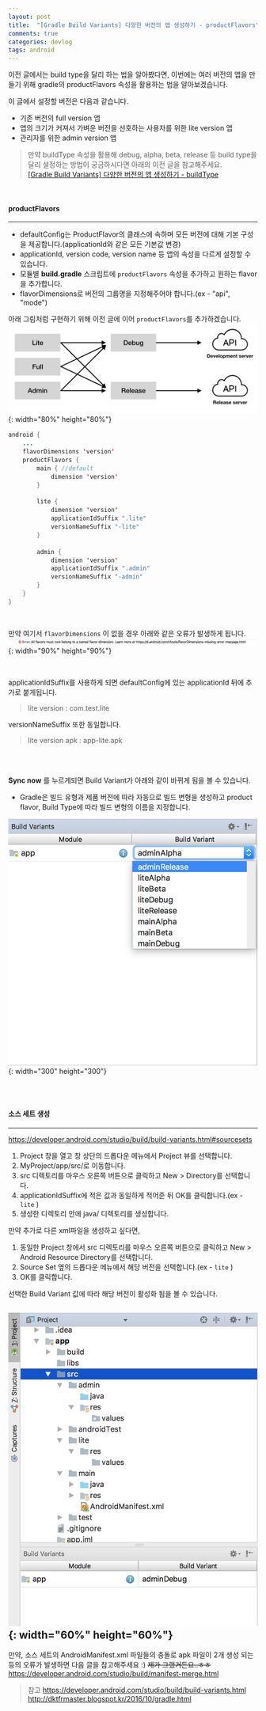 ```yaml
---
layout: post
title:  "[Gradle Build Variants] 다양한 버전의 앱 생성하기 - productFlavors"
comments: true
categories: devlog
tags: android
---
```


이전 글에서는 build type을 달리 하는 법을 알아봤다면, 이번에는 여러 버전의 앱을 만들기 위해 gradle의 productFlavors 속성을 활용하는 법을 알아보겠습니다.

이 글에서 설정할 버전은 다음과 같습니다.
- 기존 버전의 full version 앱
- 앱의 크기가 커져서 가벼운 버전을 선호하는 사용자를 위한 lite version 앱
- 관리자를 위한 admin version 앱

>만약 buildType 속성을 활용해 debug, alpha, beta, release 등 build type을 달리 설정하는 방법이 궁금하시다면 아래의 이전 글을 참고해주세요.  
> [[Gradle Build Variants] 다양한 버전의 앱 생성하기 - buildType](https://hye-rim.github.io/devlog/2018/03/02/devlog-android-buildvariants-1/)

<br/>

#### productFlavors
----
- defaultConfig는 ProductFlavor의 클래스에 속하며 모든 버전에 대해 기본 구성을 제공합니다.(applicationId와 같은 모든 기본값 변경)
- applicationId, version code, version name 등 앱의 속성을 다르게 설정할 수 있습니다.
- 모듈별 **build.gradle** 스크립트에 `productFlavors` 속성을 추가하고 원하는 flavor을 추가합니다.
- flavorDimensions로 버전의 그룹명을 지정해주어야 합니다.(ex - "api", "mode")

아래 그림처럼 구현하기 위해 이전 글에 이어 `productFlavors`를 추가하겠습니다.
![buildtypes+productFlavors](/assets/img/android/buildtypes+productflavors.png){: width="80%" height="80%"}
<br/>
~~~java
android {
    ...
    flavorDimensions 'version'
    productFlavors {
        main { //default
            dimension 'version'
        }

        lite {
            dimension 'version'
            applicationIdSuffix ".lite"
            versionNameSuffix "-lite"
        }

        admin {
            dimension 'version'
            applicationIdSuffix ".admin"
            versionNameSuffix "-admin"
        }
    }
}
~~~

<br/>

만약 여기서 `flavorDimensions` 이 없을 경우 아래와 같은 오류가 발생하게 됩니다.
![flavorDimensions_error](/assets/img/android/flavorDimensions_error.png){: width="90%" height="90%"}

<br/>

applicationIdSuffix를 사용하게 되면 defaultConfig에 있는 applicationId 뒤에 추가로 붙게됩니다.
> lite version : com.test.lite

versionNameSuffix 또한 동일합니다.
> lite version apk : app-lite.apk

<br/><br/>

**Sync now** 를 누르게되면 Build Variant가 아래와 같이 바뀌게 됨을 볼 수 있습니다.

- Gradle은 빌드 유형과 제품 버전에 따라 자동으로 빌드 변형을 생성하고 product flavor, Build Type에 따라 빌드 변형의 이름을 지정합니다.

![buildvariant_set](/assets/img/android/buildvariants-buildTypes+productFlavors.png){: width="300" height="300"}

<br/><br/>

#### 소스 세트 생성
-----

https://developer.android.com/studio/build/build-variants.html#sourcesets

1. Project 창을 열고 창 상단의 드롭다운 메뉴에서 Project 뷰를 선택합니다.
2. MyProject/app/src/로 이동합니다.
3. src 디렉토리를 마우스 오른쪽 버튼으로 클릭하고 New > Directory를 선택합니다.
4. applicationIdSuffix에 적은 값과 동일하게 적어준 뒤 OK를 클릭합니다.(ex - `lite` )
5. 생성한 디렉토리 안에 java/ 디렉토리를 생성합니다.

만약 추가로 다른 xml파일을 생성하고 싶다면,
1. 동일한 Project 창에서 src 디렉토리를 마우스 오른쪽 버튼으로 클릭하고 New > Android Resource Directory를 선택합니다.
2. Source Set 옆의 드롭다운 메뉴에서 해당 버전을 선택합니다.(ex - `lite` )
3. OK를 클릭합니다.

선택한 Build Variant 값에 따라 해당 버전이 활성화 됨을 볼 수 있습니다.

![buildvariants_src](/assets/img/android/buildvariants-src.png){: width="60%" height="60%"}
---
만약, 소스 세트의 AndroidManifest.xml 파일들의 충돌로 apk 파일이 2개 생성 되는 등의 오류가 발생하면 다음 글을 참고해주세요 :)
~~제가 그랬거든요..ㅎㅎ~~
https://developer.android.com/studio/build/manifest-merge.html

>참고
>https://developer.android.com/studio/build/build-variants.html
>http://dktfrmaster.blogspot.kr/2016/10/gradle.html
